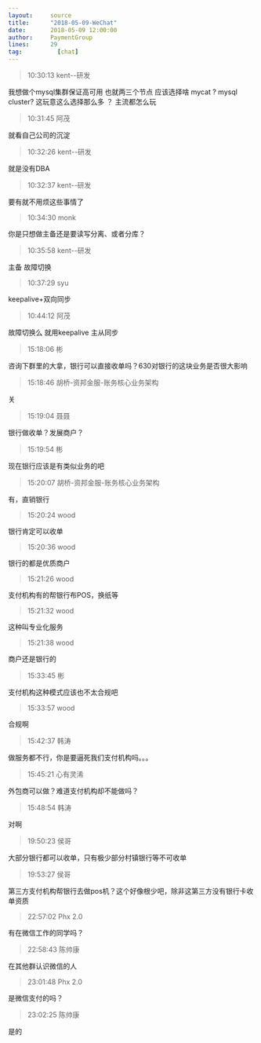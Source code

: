 ```yaml
---
layout:     source 
title:      "2018-05-09-WeChat"
date:       2018-05-09 12:00:00
author:     PaymentGroup
lines:      29 
tag:		  [chat]
---
```

> 10:30:13  kent--研发  
   
我想做个mysql集群保证高可用  也就两三个节点   应该选择啥  mycat  ? mysql cluster?       这玩意这么选择那么多  ？ 主流都怎么玩  
   
> 10:31:45  阿茂  
   
就看自己公司的沉淀  
   
> 10:32:26  kent--研发  
   
就是没有DBA  
   
> 10:32:37  kent--研发  
   
要有就不用烦这些事情了  
   
> 10:34:30  monk  
   
你是只想做主备还是要读写分离、或者分库？  
   
> 10:35:58  kent--研发  
   
主备 故障切换  
   
> 10:37:29  syu  
   
keepalive+双向同步  
   
> 10:44:12  阿茂  
   
故障切换么 就用keepalive  主从同步  
   
> 15:18:06  彬  
   
咨询下群里的大拿，银行可以直接收单吗？630对银行的这块业务是否很大影响  
   
> 15:18:46  胡桥-资邦金服-账务核心业务架构  
   
关  
   
> 15:19:04  聂聂  
   
银行做收单？发展商户？  
   
> 15:19:54  彬  
   
现在银行应该是有类似业务的吧  
   
> 15:20:07  胡桥-资邦金服-账务核心业务架构  
   
有，直销银行  
   
> 15:20:24  wood  
   
银行肯定可以收单  
   
> 15:20:36  wood  
   
银行的都是优质商户  
   
> 15:21:26  wood  
   
支付机构有的帮银行布POS，换纸等  
   
> 15:21:32  wood  
   
这种叫专业化服务  
   
> 15:21:38  wood  
   
商户还是银行的  
   
> 15:33:45  彬  
   
支付机构这种模式应该也不太合规吧  
   
> 15:33:57  wood  
   
合规啊  
   
> 15:42:37  韩涛  
   
做服务都不行，你是要逼死我们支付机构吗。。。  
   
> 15:45:21  心有灵浠  
   
外包商可以做？难道支付机构却不能做吗？  
   
> 15:48:54  韩涛  
   
对啊  
   
> 19:50:23  侯哥  
   
大部分银行都可以收单，只有极少部分村镇银行等不可收单  
   
> 19:53:27  侯哥  
   
第三方支付机构帮银行去做pos机？这个好像根少吧，除非这第三方没有银行卡收单资质  
   
> 22:57:02  Phx 2.0  
   
有在微信工作的同学吗？  
   
> 22:58:43  陈帅康  
   
在其他群认识微信的人  
   
> 23:01:48  Phx 2.0  
   
是微信支付的吗？  
   
> 23:02:25  陈帅康  
   
是的  
   
